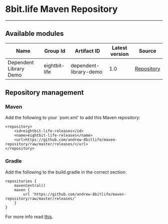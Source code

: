 # 8bit.life Maven Repository
---

## Available modules


| Name                         | Group Id      | Artifact ID                   | Latest version | Source |
|------------------------------|---------------|-------------------------------|----------------|--------|
|Dependent Library Demo        | eightbit-life | dependent-library-demo        | 1.0            | [Repository](https://github.com/andrew-8bitlife/dependent-library-demo) |

## Repository management

### Maven

Add the following to your `pom.xml' to add this Maven repository:

```
<repository>
    <id>eightbit-life-releases</id>
    <name>eightbit-life-releases</name>
    <url>https://github.com/andrew-8bitlife/maven-repository/raw/master/releases/</url>
</repository>
```

### Gradle

Add the following to the build.gradle in the correct section:

```
repositories {
    mavenCentral()
    maven {
        url 'https://github.com/andrew-8bitlife/maven-repository/raw/master/releases/'
    }
}
```

For more info read [this](http://www.gradle.org/docs/current/userguide/artifact_dependencies_tutorial.html).
